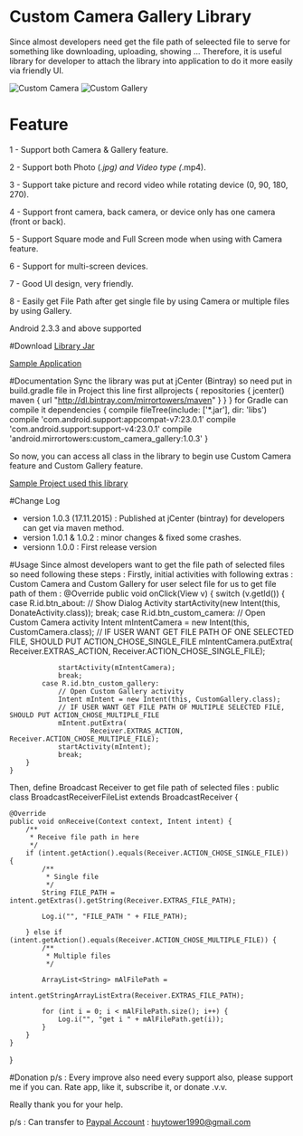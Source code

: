 # Custom Camera Gallery Library
Since almost developers need get the file path of seleected file to serve for something like downloading, uploading, showing ... Therefore, it is useful library for developer to attach the library into application to do it more easily via friendly UI.

![Custom Camera]({{site.baseurl}}/http://www.4shared.com/download/5DcwZoMuce/Screenshot_2015-11-17-15-36-23.jpg?sbsr=344f12e97ee659a8bcea405f252079b2959&lgfp=3000)
![Custom Gallery]({{site.baseurl}}/http://www.4shared.com/download/bJsQ0s7uce/Screenshot_2015-11-17-15-35-47.jpg?sbsr=d00e049cd0beb270922e1f2fb7ff5d69959&lgfp=3000)

# Feature
1 - Support both Camera & Gallery feature.

2 - Support both Photo (*.jpg) and Video type (*.mp4).

3 - Support take picture and record video while rotating device (0, 90, 180, 270).

4 - Support front camera, back camera, or device only has one camera (front or back). 

5 - Support Square mode and Full Screen mode when using with Camera feature.  

6 - Support for multi-screen devices.  

7 - Good UI design, very friendly.  

8 - Easily get File Path after get single file by using Camera or multiple files by using Gallery.

Android 2.3.3 and above supported

#Download
[Library Jar](https://bintray.com/artifact/download/mirrortowers/maven/android/mirrortowers/custom_camera_gallery/1.0.3/custom_camera_gallery-1.0.3-sources.jar "Bintray")

[Sample Application](https://play.google.com/store/apps/details?id=mirrortowers.beautiful_bag.android.custom_camera.custom_gallery&hl=en "Google Play Store")

#Documentation
Sync the library was put at jCenter (Bintray) so need put in build.gradle file in Project this line first 
allprojects {
    repositories {
        jcenter()
        maven {
            url  "http://dl.bintray.com/mirrortowers/maven"
        }
    }
}
for Gradle can compile it
dependencies {
    compile fileTree(include: ['*.jar'], dir: 'libs')
    compile 'com.android.support:appcompat-v7:23.0.1'
    compile 'com.android.support:support-v4:23.0.1'
    compile 'android.mirrortowers:custom_camera_gallery:1.0.3'
}

So now, you can access all class in the library to begin use Custom Camera feature and Custom Gallery feature.

[Sample Project used this library](https://github.com/mirrortowers/custom_camera_gallery "Custom Camera Gallery sample")

#Change Log
- version 1.0.3 (17.11.2015) : Published at jCenter (bintray) for developers can get via maven method.
- version 1.0.1 & 1.0.2 : minor changes & fixed some crashes.
- versionn 1.0.0 : First release version

#Usage
Since almost developers want to get the file path of selected files so need following these steps :
Firstly, initial activities with following extras : Custom Camera and Custom Gallery for user select file for us to get file path of them :
@Override
    public void onClick(View v) {
        switch (v.getId()) {
            case R.id.btn_about:
                // Show Dialog Activity
                startActivity(new Intent(this, DonateActivity.class));
                break;
            case R.id.btn_custom_camera:
                // Open Custom Camera activity
                Intent mIntentCamera = new Intent(this, CustomCamera.class);
                // IF USER WANT GET FILE PATH OF ONE SELECTED FILE, SHOULD PUT ACTION_CHOSE_SINGLE_FILE
                mIntentCamera.putExtra(
                        Receiver.EXTRAS_ACTION, Receiver.ACTION_CHOSE_SINGLE_FILE);

                startActivity(mIntentCamera);
                break;
            case R.id.btn_custom_gallery:
                // Open Custom Gallery activity
                Intent mIntent = new Intent(this, CustomGallery.class);
                // IF USER WANT GET FILE PATH OF MULTIPLE SELECTED FILE, SHOULD PUT ACTION_CHOSE_MULTIPLE_FILE
                mIntent.putExtra(
                        Receiver.EXTRAS_ACTION, Receiver.ACTION_CHOSE_MULTIPLE_FILE);
                startActivity(mIntent);
                break;
        }
    }
    
Then, define Broadcast Receiver to get file path of selected files :
public class BroadcastReceiverFileList extends BroadcastReceiver {

    @Override
    public void onReceive(Context context, Intent intent) {
        /**
         * Receive file path in here
         */
        if (intent.getAction().equals(Receiver.ACTION_CHOSE_SINGLE_FILE)) {
            /**
             * Single file
             */
            String FILE_PATH = intent.getExtras().getString(Receiver.EXTRAS_FILE_PATH);

            Log.i("", "FILE_PATH " + FILE_PATH);
            
        } else if (intent.getAction().equals(Receiver.ACTION_CHOSE_MULTIPLE_FILE)) {
            /**
             * Multiple files
             */

            ArrayList<String> mAlFilePath =
                    intent.getStringArrayListExtra(Receiver.EXTRAS_FILE_PATH);

            for (int i = 0; i < mAlFilePath.size(); i++) {
                Log.i("", "get i " + mAlFilePath.get(i));
            }
        }
    }
}

#Donation
p/s : Every improve also need every support also, please support me if you can.
Rate app, like it, subscribe it, or donate .v.v.

Really thank you for your help.

p/s : Can transfer to [Paypal Account](https://www.paypal.com "Huy Tower") : huytower1990@gmail.com

